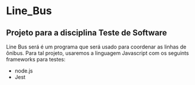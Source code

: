 # Line_Bus
## Projeto para a disciplina Teste de Software

Line Bus será é um programa que será usado para coordenar as linhas de ônibus. Para tal projeto, usaremos a linguagem Javascript com os seguints frameworks para testes:
- node.js
- Jest
